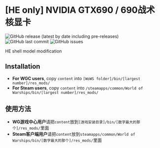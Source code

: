 ﻿# [HE only] NVIDIA GTX690 / 690战术核显卡

![GitHub release (latest by date including pre-releases)](https://img.shields.io/github/v/release/SEA-group/DanColle-GTX690?include_prereleases)
![GitHub last commit](https://img.shields.io/github/last-commit/SEA-group/DanColle-GTX690)
![GitHub issues](https://img.shields.io/github/issues-raw/SEA-group/DanColle-GTX690)

HE shell model modification

## Installation
* **For WGC users**, copy `content` into `[WoWS folder]/bin/[largest number]/res_mods/`
* **For Steam users**, copy `content` into `/steamapps/common/World of Warships/bin/[largest number]/res_mods/`

## 使用方法
* **WG游戏中心用户**请把`content`放到`[游戏安装目录]/bin/[数字最大的那个]/res_mods/`里面
* **Steam客户端用户**请把`content`放到`steamapps/common/World of Warships/bin/[数字最大的那个]/res_mods/`里面
